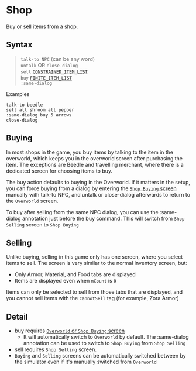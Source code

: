 # Shop

Buy or sell items from a shop.

## Syntax
> `talk-to NPC` (can be any word)<br>
> `untalk` OR `close-dialog`<br>
> `sell` [`CONSTRAINED_ITEM_LIST`](../user/syntax.md) <br>
> `buy` [`FINITE_ITEM_LIST`](../user/syntax.md) <br>
> `:same-dialog`<br>

Examples
```skybook
talk-to beedle
sell all shroom all pepper
:same-dialog buy 5 arrows
close-dialog
```

## Buying
In most shops in the game, you buy items by talking to the item
in the overworld, which keeps you in the overworld screen after purchasing
the item. The exceptions are Beedle and travelling merchant, where there
is a dedicated screen for choosing items to buy.

The <skyb>buy</skyb> action defaults to buying in the Overworld. If it matters
in the setup, you can force <skyb>buy</skyb>ing from a dialog by entering
the [`Shop Buying` screen](../user/screen_system.md) manually with 
<skyb>talk-to NPC</skyb>, and <skyb>untalk</skyb> or <skyb>close-dialog</skyb>
afterwards to return to the `Overworld` screen.

To <skyb>buy</skyb> after <skyb>sell</skyb>ing from the same NPC dialog,
you can use the <skyb>:same-dialog</skyb> annotation just before the <skyb>buy</skyb>
command. This will switch from `Shop Selling` screen to `Shop Buying`

## Selling
Unlike buying, selling in this game only has one screen, where you select
items to sell. The screen is very similar to the normal inventory screen, but:

- Only Armor, Material, and Food tabs are displayed
- Items are displayed even when `mCount` is `0`

Items can only be selected to sell from those tabs that are displayed,
and you cannot sell items with the `CannotSell` tag (for example, Zora Armor)



## Detail
- <skyb>buy</skyb> requires [`Overworld` or `Shop Buying` screen](../user/screen_system.md)
  - It will automatically switch to `Overworld` by default. The <skyb>:same-dialog</skyb> annotation
    can be used to switch to `Shop Buying` from `Shop Selling`
- <skyb>sell</skyb> requires `Shop Selling` screen.
- `Buying` and `Selling` screens can be automatically switched between by the simulator even
  if it's manually switched from `Overworld`


